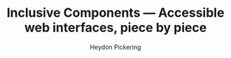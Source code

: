 ---
title: "Inclusive Components — Accessible web interfaces, piece by piece"
author: "Heydon Pickering"
isbn: ""
isbn13: ""
rating: "4"
publisher: ""
pages: "278"
publishYear: "2018"
read: "2019"
goodreads_id: "41730458"
language: "en"
---